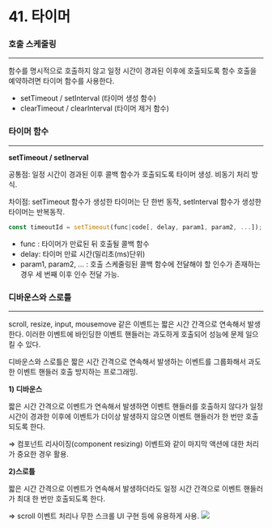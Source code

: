 # 41. 타이머

### 호출 스케줄링

---

함수를 명시적으로 호출하지 않고 일정 시간이 경과된 이후에 호출되도록 함수 호출을 예약하려면 타이머 함수를 사용한다. 

- setTimeout / setInterval (타이머 생성 함수)
- clearTimeout / clearInterval (타이머 제거 함수)

### 타이머 함수

---

**setTimeout / setInerval**

공통점: 일정 시간이 경과된 이후 콜백 함수가 호출되도록 타이머 생성. 비동기 처리 방식.

차이점: setTimeout 함수가 생성한 타이머는 단 한번 동작, setInterval 함수가 생성한 타이머는 반복동작.

```jsx
const timeoutId = setTimeout(func|code[, delay, param1, param2, ...]);
```

- func : 타이머가 만료된 뒤 호출될 콜백 함수
- delay: 타이머 만료 시간(밀리초(ms)단위)
- param1, param2, … : 호출 스케줄링된 콜백 함수에 전달해야 할 인수가 존재하는 경우 세 번째 이후 인수 전달 가능.

### 디바운스와 스로틀

---

scroll, resize, input, mousemove 같은 이벤트는 짧은 시간 간격으로 연속해서 발생한다. 이러한 이벤트에 바인딩한 이벤트 핸들러는 과도하게 호출되어 성능에 문제 일으킬 수 있다. 

디바운스와 스로틀은 짧은 시간 간격으로 연속해서 발생하는 이벤트를 그룹화해서 과도한 이벤트 핸들러 호출 방지하는 프로그래밍.

**1) 디바운스**

짧은 시간 간격으로 이벤트가 연속해서 발생하면 이벤트 핸들러를 호출하지 않다가 일정 시간이 경과한 이후에 이벤트가 더이상 발생하지 않으면 이벤트 핸들러가 한 번만 호출되도록 한다.

⇒ 컴포넌트 리사이징(component resizing) 이벤트와 같이 마지막 액션에 대한 처리가 중요한 경우 활용.

**2)스로틀**

짧은 시간 간격으로 이벤트가 연속해서 발생하더라도 일정 시간 간격으로 이벤트 핸들러가 최대 한 번만 호출되도록 한다. 

⇒ scroll 이벤트 처리나 무한 스크롤 UI 구현 등에 유용하게 사용.
<img src="https://img1.daumcdn.net/thumb/R1280x0/?scode=mtistory2&fname=https%3A%2F%2Fblog.kakaocdn.net%2Fdn%2FdS1pl9%2FbtrvrA5Ji7U%2FplTi4dNKm7AcFWEjITfW1K%2Fimg.png" />